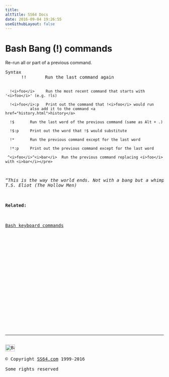 ```yaml
---
title:
altTitle: SS64 Docs
date: 2016-09-04 19:26:55
useGithubLayout: false
---
```

<!-- #BeginLibraryItem "/Library/head_bash.lbi" --><!-- #EndLibraryItem --><h1>Bash Bang (!) commands</h1> 
<p>Re-run all or part of a previous command.</p>
<pre>Syntax
      !!       Run the last command again

      !<i>foo</i>     Run the most recent command that starts with '<i>foo</i>' (e.g. !ls)

      !<i>foo</i>:p   Print out the command that !<i>foo</i> would run
               also add it to the command <a href="history.html">history</a>

      !$       Run the last word of the previous command (same as Alt + .)

      !$:p     Print out the word that !$ would substitute

      !*       Run the previous command except for the last word

      !*:p     Print out the previous command except for the last word

     ^<i>foo</i>^<i>bar</i>  Run the previous command replacing <i>foo</i> with <i>bar</i></pre>
<p><i class="quote">“This is the way the world ends. Not with a bang but a whimper” ~ 
T.S. Eliot (The Hollow Men)</i><br>
<br>
<b>Related:</b><br>
<br>
<a href="syntax-keyboard.html">Bash keyboard commands</a></p><!-- #BeginLibraryItem "/Library/foot_bash.lbi" --><p>
<!-- bash300 -->
<ins class="adsbygoogle" style="display:inline-block;width:300px;height:250px" data-ad-client="ca-pub-6140977852749469" data-ad-slot="4615356305"></ins>
<script>
(adsbygoogle = window.adsbygoogle || []).push({});
</script></p>
<hr>
<div id="bl" class="footer"><a href="bang.html#"><img src="../images/top.png" width="30" height="22" alt="Back to the Top"></a></div>
<div id="br" class="footer, tagline">© Copyright <a href="../index.html">SS64.com</a> 1999-2016<br>
Some rights reserved</div><!-- #EndLibraryItem -->

